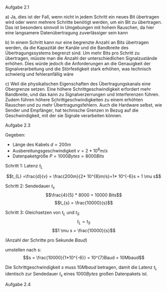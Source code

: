 
Aufgabe 2.1

a) 
Ja, dies ist der Fall, wenn nicht in jedem Schritt ein neues Bit übertragen wird oder wenn mehrere Schritte benötigt werden, um ein Bit zu übertragen. Das ist besonders sinnvoll in Umgebungen mit hohem Rauschen, da hier eine langsamere Datenübertragung zuverlässiger sein kann

b)
In einem Schritt kann nur eine begrenzte Anzahl an Bits übertragen werden, da die Kapazität der Kanäle und die Bandbreite des Übertragungssystems begrenzt sind. Um mehr Bits pro Schritt zu übertragen, müsste man die Anzahl der unterschiedlichen Signalzustände erhöhen. Dies würde jedoch die Anforderungen an die Genauigkeit der Signalverarbeitung und die Störfestigkeit stark erhöhen, was technisch schwierig und fehleranfällig wäre

c) 
Weil die physikalischen Eigenschaften des Übertragungskanals eine Obergrenze setzen. Eine höhere Schrittgeschwindigkeit erfordert mehr Bandbreite, und das kann zu Signalverzerrungen und Interferenzen führen. Zudem führen höhere Schrittgeschwindigkeiten zu einem erhöhten Rauschen und zu mehr Übertragungsfehlern. Auch die Hardware selbst, wie Sender und Empfänger, hat technische Grenzen in Bezug auf die Geschwindigkeit, mit der sie Signale verarbeiten können.

Aufgabe 2.3

Gegeben:
- Länge des Kabels $d = 200 m$
- Ausbereitungsgeschwindigkeit $v = 2 * 10^{8}m/s$
- Datenpaketgröße $P = 1000 Bytes = 8000Bits$

Schritt 1: Latenz $t_{L}$

$$t_{L} =\frac{d}{v} = \frac{200m}{2* 10^{8}m/s}=1* 10^{-6}s = 1 \mu s$$

Schritt 2: Sendedauer $t_{s}$
$$\frac{4}{5} * 8000 = 10000 Bits$$
$$t_{s} = \frac{10000}{s}$$

Schritt 3: Gleichsetzen von $t_{L}$ und $t_{S}$
$$t_{L} =t_{S}$$
$$1 \mu s = \frac{10000}{s}$$

(Anzahl der Schritte pro Sekunde *Baud*)

umstellen nach s:
$$s = \frac{10000}{1*10^{-6}} = 10^{7}Baud = 10Mbaud$$

Die Schrittgeschwindigkeit $s$ muss $10Mbaud$ betragen, damit die Latenz $t_{L}$ identisch zur Sendedauer $t_{s}$ eines $1000Bytes$ großen Datenpakets ist.

Aufgabe 2.4
